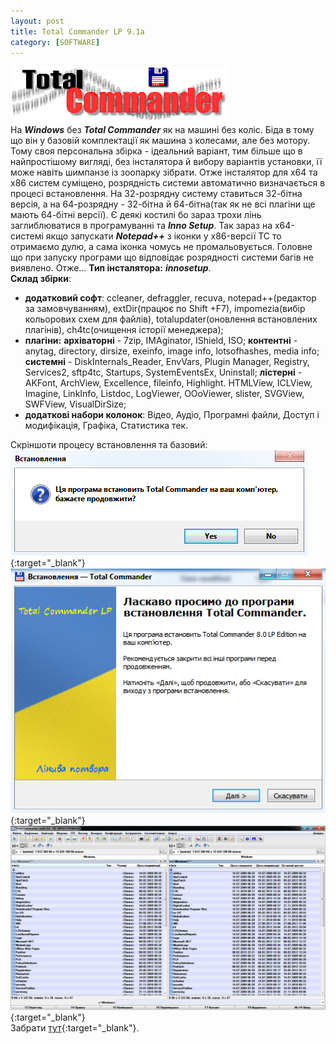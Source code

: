 ```yaml
---
layout: post
title: Total Commander LP 9.1a
category: [SOFTWARE]
---
```

![tcm logo](/media/tc-logo.gif?style=head)  
На ***Windows*** без ***Total Commander*** як на машині без коліс. Біда в тому що він у базовій комплектації як машина з колесами, але без мотору. Тому своя персональна збірка - ідеальний варіант, тим більше що в найпростішому вигляді, без інсталятора й вибору варіантів установки, її може навіть шимпанзе із зоопарку зібрати.<!--more-->
Отже інсталятор для x64 та x86 систем суміщено, розрядність системи автоматично визначається в процесі встановлення. На 32-розрядну систему ставиться 32-бітна версія, а на 64-розрядну - 32-бітна й 64-бітна(так як не всі плагіни ще мають 64-бітні версії). Є деякі костилі бо зараз трохи лінь заглиблюватися в програмуванні та ***Inno Setup***. Так зараз на x64-системі якщо запускати ***Notepad++*** з іконки у x86-версії ТС то отримаємо дулю, а сама іконка чомусь не промальовується. Головне що при запуску програми що відповідає розрядності системи багів не виявлено. Отже...
**Тип інсталятора:** ***innosetup***.  
**Склад збірки**:
- **додатковий софт**: ccleaner, defraggler, recuva, notepad++(редактор за замовчуванням), extDir(працює по Shift +F7), impomezia(вибір кольорових схем для файлів), totalupdater(оновлення встановлених плагінів), ch4tc(очищення історії менеджера);
- **плагіни:** **архіваторні** - 7zip, IMAginator, IShield, ISO; **контентні** - anytag, directory, dirsize, exeinfo, image info, lotsofhashes, media info; **системні** - DiskInternals_Reader, EnvVars, Plugin Manager, Registry, Services2, sftp4tc, Startups, SystemEventsEx, Uninstall; **лістерні** - AKFont, ArchView, Excellence, fileinfo, Highlight. HTMLView, ICLView, Imagine, LinkInfo, Listdoc, LogViewer, OOoViewer, slister, SVGView, SWFView, VisualDirSize;
- **додаткові набори колонок**: Відео, Аудіо, Програмні файли, Доступ і модифікація, Графіка, Статистика тек.  

Скріншоти процесу встановлення та базовий:
[![install tcm](/media/install_tc-01.png?style=blog "install tcm")](/media/install_tc-01.png "Repair"){:target="_blank"}  
[![install tcm](/media/install_tc-02.png?style=blog "install tcm")](/media/install_tc-02.png "Repair"){:target="_blank"}  
[![install tcm](/media/install_tc-03.png?style=blog "install tcm")](/media/install_tc-03.png "Repair"){:target="_blank"}  
Забрати [тут](https://goo.gl/7xVLEC "збарегти TCM"){:target="_blank"}.
